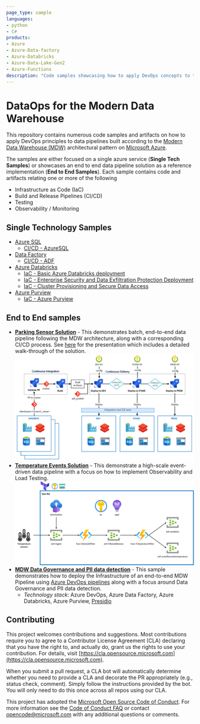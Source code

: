 ```yaml
---
page_type: sample
languages:
- python
- C#
products:
- Azure
- Azure-Data-factory
- Azure-Databricks
- Azure-Data-Lake-Gen2
- Azure-Functions
description: "Code samples showcasing how to apply DevOps concepts to the Modern Data Warehouse Architecture leveraging different Azure Data Technologies."
---
```


# DataOps for the Modern Data Warehouse

This repository contains numerous code samples and artifacts on how to apply DevOps principles to data pipelines built according to the [Modern Data Warehouse (MDW)](https://azure.microsoft.com/en-au/solutions/architecture/modern-data-warehouse/) architectural pattern on [Microsoft Azure](https://azure.microsoft.com/en-au/).

The samples are either focused on a single azure service (**Single Tech Samples**) or showcases an end to end data pipeline solution as a reference implementation (**End to End Samples**). Each sample contains code and artifacts relating one or more of the following

- Infrastructure as Code (IaC)
- Build and Release Pipelines (CI/CD)
- Testing
- Observability / Monitoring

## Single Technology Samples

- [Azure SQL](single_tech_samples/azuresql/)
  - [CI/CD - AzureSQL](single_tech_samples/azuresql/)
- [Data Factory](single_tech_samples/datafactory/)
  - [CI/CD - ADF](single_tech_samples/datafactory/)
- [Azure Databricks](single_tech_samples/databricks/)
  - [IaC - Basic Azure Databricks deployment](single_tech_samples/databricks/sample1_basic_azure_databricks_environment/)
  - [IaC - Enterprise Security and Data Exfiltration Protection Deployment](single_tech_samples/databricks/sample2_enterprise_azure_databricks_environment/)
  - [IaC - Cluster Provisioning and Secure Data Access](single_tech_samples/databricks/sample3_cluster_provisioning_and_data_access/)
- [Azure Purview](single_tech_samples/purview/)
  - [IaC - Azure Purview](single_tech_samples/purview/)

## End to End samples

- [**Parking Sensor Solution**](e2e_samples/parking_sensors/) - This demonstrates batch, end-to-end data pipeline following the MDW architecture, along with a corresponding CI/CD process. See [here](https://www.youtube.com/watch?v=Xs1-OU5cmsw) for the presentation which includes a detailed walk-through of the solution.
![Architecture](docs/images/CI_CD_process_simplified.PNG?raw=true "Architecture")
- [**Temperature Events Solution**](e2e_samples/temperature_events) - This demonstrate a high-scale event-driven data pipeline with a focus on how to implement Observability and Load Testing.
![Architecture](e2e_samples/temperature_events/images/temperature-events-architecture.png?raw=true "Architecture")
- [**MDW Data Governance and PII data detection**](e2e_samples/mdw_governance) - This sample demonstrates how to deploy the Infrastructure of an end-to-end MDW Pipeline using [Azure DevOps pipelines](https://azure.microsoft.com/en-au/services/devops/pipelines/) along with a focus around Data Governance and PII data detection.
  - *Technology stack*: Azure DevOps, Azure Data Factory, Azure Databricks, Azure Purview, [Presidio](https://github.com/microsoft/presidio)

## Contributing

This project welcomes contributions and suggestions.  Most contributions require you to agree to a
Contributor License Agreement (CLA) declaring that you have the right to, and actually do, grant us
the rights to use your contribution. For details, visit [https://cla.opensource.microsoft.com](https://cla.opensource.microsoft.com).

When you submit a pull request, a CLA bot will automatically determine whether you need to provide
a CLA and decorate the PR appropriately (e.g., status check, comment). Simply follow the instructions
provided by the bot. You will only need to do this once across all repos using our CLA.

This project has adopted the [Microsoft Open Source Code of Conduct](https://opensource.microsoft.com/codeofconduct/).
For more information see the [Code of Conduct FAQ](https://opensource.microsoft.com/codeofconduct/faq/) or
contact [opencode@microsoft.com](mailto:opencode@microsoft.com) with any additional questions or comments.
